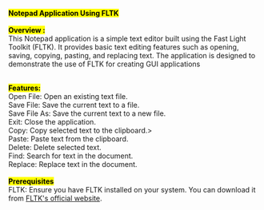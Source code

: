 <mark>**Notepad Application Using FLTK**</mark><br><br>
<mark>**Overview :**</mark> <br>
This Notepad application is a simple text editor built using the Fast Light Toolkit (FLTK). It provides basic text editing features such as opening, saving, copying, pasting, and replacing text. The application is designed to demonstrate the use of FLTK for creating GUI applications<br><br>

<mark>**Features:**</mark><br>
Open File: Open an existing text file.<br>
Save File: Save the current text to a file.<br>
Save File As: Save the current text to a new file.<br>
Exit: Close the application.<br>
Copy: Copy selected text to the clipboard.><br>
Paste: Paste text from the clipboard.<br>
Delete: Delete selected text.<br>
Find: Search for text in the document.<br>
Replace: Replace text in the document.<br><br>
<mark>**Prerequisites**</mark><br>
FLTK: Ensure you have FLTK installed on your system. You can download it from [FLTK's official website](https://www.fltk.org/).
